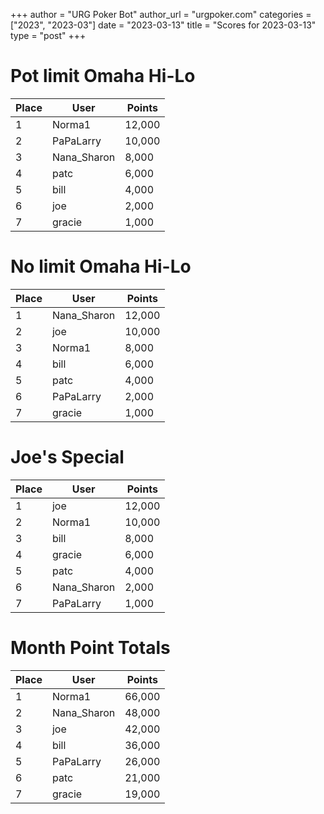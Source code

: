 +++
author = "URG Poker Bot"
author_url = "urgpoker.com"
categories = ["2023", "2023-03"]
date = "2023-03-13"
title = "Scores for 2023-03-13"
type = "post"
+++
# Pot limit Omaha Hi-Lo

| Place | User | Points |
|-------|------|--------|
| 1 | Norma1 | 12,000 |
| 2 | PaPaLarry | 10,000 |
| 3 | Nana_Sharon | 8,000 |
| 4 | patc | 6,000 |
| 5 | bill | 4,000 |
| 6 | joe | 2,000 |
| 7 | gracie | 1,000 |

# No limit Omaha Hi-Lo

| Place | User | Points |
|-------|------|--------|
| 1 | Nana_Sharon | 12,000 |
| 2 | joe | 10,000 |
| 3 | Norma1 | 8,000 |
| 4 | bill | 6,000 |
| 5 | patc | 4,000 |
| 6 | PaPaLarry | 2,000 |
| 7 | gracie | 1,000 |

# Joe's Special

| Place | User | Points |
|-------|------|--------|
| 1 | joe | 12,000 |
| 2 | Norma1 | 10,000 |
| 3 | bill | 8,000 |
| 4 | gracie | 6,000 |
| 5 | patc | 4,000 |
| 6 | Nana_Sharon | 2,000 |
| 7 | PaPaLarry | 1,000 |

# Month Point Totals

| Place | User | Points |
|-------|------|--------|
| 1 | Norma1 | 66,000 |
| 2 | Nana_Sharon | 48,000 |
| 3 | joe | 42,000 |
| 4 | bill | 36,000 |
| 5 | PaPaLarry | 26,000 |
| 6 | patc | 21,000 |
| 7 | gracie | 19,000 |
